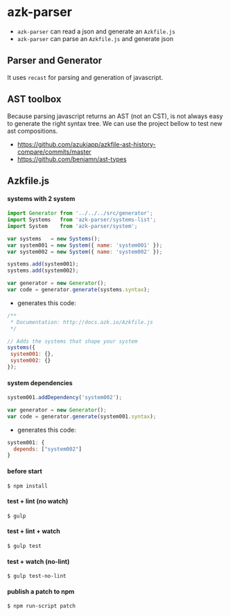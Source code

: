 # azk-parser

- `azk-parser` can read a json and generate an `Azkfile.js`
- `azk-parser` can parse an `Azkfile.js` and generate json

## Parser and Generator

It uses `recast` for parsing and generation of javascript.

## AST toolbox

Because parsing javascript returns an AST (not an CST), is not always easy to generate the right syntax tree. We can use the project bellow to test new ast compositions.

- https://github.com/azukiapp/azkfile-ast-history-compare/commits/master
- https://github.com/benjamn/ast-types

## Azkfile.js

#### systems with 2 system

```js
import Generator from '../../../src/generator';
import Systems   from 'azk-parser/systems-list';
import System    from 'azk-parser/system';

var systems   = new Systems();
var system001 = new System({ name: 'system001' });
var system002 = new System({ name: 'system002' });

systems.add(system001);
systems.add(system002);

var generator = new Generator();
var code = generator.generate(systems.syntax);
```

- generates this code:

```js
/**
 * Documentation: http://docs.azk.io/Azkfile.js
 */

// Adds the systems that shape your system
systems({
 system001: {},
 system002: {}
});
```

#### system dependencies

```js
system001.addDependency('system002');

var generator = new Generator();
var code = generator.generate(system001.syntax);
```

- generates this code:

```js
system001: {
  depends: ["system002"]
}
```


#### before start

```
$ npm install
```

#### test + lint (no watch)

```
$ gulp
```

#### test + lint + watch

```
$ gulp test
```

#### test + watch (no-lint)

```
$ gulp test-no-lint
```

#### publish a patch to npm

```
$ npm run-script patch
```
